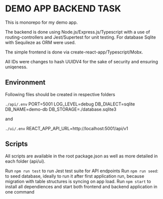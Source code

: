 # DEMO APP BACKEND TASK

This is monorepo for my demo app.

The backend is done using Node.js/Express.js/Typescript with a use of routing-controllers and Jest/Supertest for unit testing. For database Sqlite with Sequileze as ORM were used.

The simple frontend is done via create-react-app/Typescript/Mobx.

All IDs were changes to hash UUIDV4 for the sake of security and ensuring uniqeness.

## Environment

Following files should be created in respective folders

`./api/.env`
PORT=5001
LOG_LEVEL=debug
DB_DIALECT=sqlite
DB_NAME=demo-db
DB_STORAGE=./database.sqlite3
 
and
 
`./ui/.env`
REACT_APP_API_URL=http://localhost:5001/api/v1

## Scripts
All scripts are available in the root package.json as well as more detailed in each folder (api/ui).

Run `npm run test` to run Jest test suite for API endpoints
Run `npm run seed`: to seed database, ideally to run it after first application run, because migration with table structures is syncing on app load.
Run `npm start` to install all dependiences and start both frontend and backend application in one command
